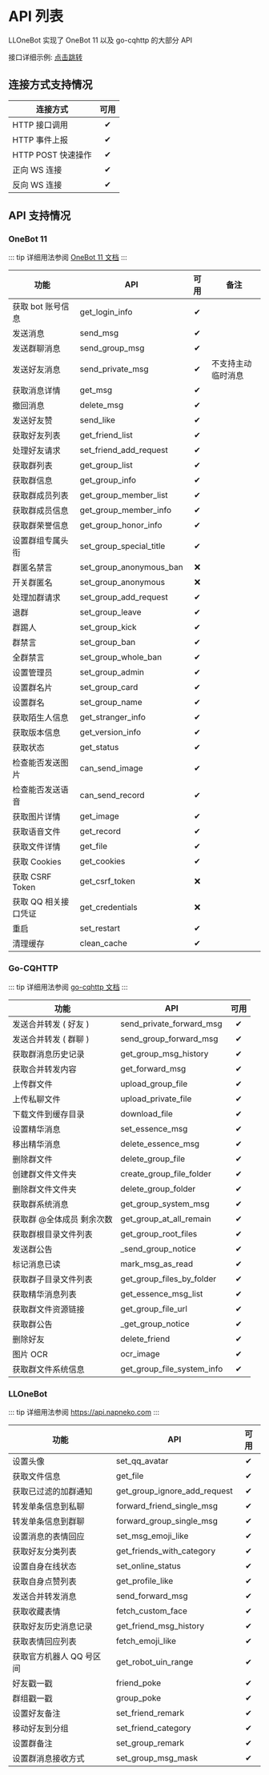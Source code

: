 # API 列表

LLOneBot 实现了 OneBot 11 以及 go-cqhttp 的大部分 API

接口详细示例: [点击跳转](https://api.napneko.com)

## 连接方式支持情况
| 连接方式           |可用|
|----------------|:-:| 
| HTTP 接口调用      | ✔ |
| HTTP 事件上报      | ✔ |
| HTTP POST 快速操作 | ✔ |
| 正向 WS 连接       | ✔ |
| 反向 WS 连接       | ✔ |

## API 支持情况

### OneBot 11

::: tip
详细用法参阅 [OneBot 11 文档](https://github.com/botuniverse/onebot-11/blob/master/api/public.md)
:::

| 功能         |     API    | 可用 | 备注 |
|------------| -------------  |:-:| -------------- | 
| 获取 bot 账号信息 |   get_login_info | ✔ | |
| 发送消息       |   send_msg | ✔ |
| 发送群聊消息     |   send_group_msg | ✔ |
| 发送好友消息     |   send_private_msg | ✔ | 不支持主动临时消息 |
| 获取消息详情     |   get_msg | ✔ |
| 撤回消息       |   delete_msg | ✔ |
| 发送好友赞      |   send_like | ✔ | |
| 获取好友列表     |   get_friend_list | ✔ |
| 处理好友请求     |   set_friend_add_request | ✔ |
| 获取群列表      |   get_group_list | ✔ |
| 获取群信息      |   get_group_info | ✔ |
| 获取群成员列表    |   get_group_member_list | ✔ |
| 获取群成员信息    |   get_group_member_info | ✔ |
| 获取群荣誉信息    | get_group_honor_info | ✔ |
| 设置群组专属头衔   |   set_group_special_title | ✔ |
| 群匿名禁言      |   set_group_anonymous_ban | ❌ |
| 开关群匿名      |   set_group_anonymous | ❌ |
| 处理加群请求     |   set_group_add_request | ✔ |
| 退群         |   set_group_leave | ✔ |
| 群踢人        |   set_group_kick | ✔ |
| 群禁言        |   set_group_ban | ✔ |
| 全群禁言       |   set_group_whole_ban | ✔ |
| 设置管理员      |   set_group_admin | ✔ |
| 设置群名片      |   set_group_card | ✔ |
| 设置群名       |   set_group_name | ✔ |
| 获取陌生人信息    |   get_stranger_info | ✔ | |
| 获取版本信息     |   get_version_info | ✔ |
| 获取状态       |   get_status | ✔ |
| 检查能否发送图片   |   can_send_image | ✔ |
| 检查能否发送语音   |   can_send_record | ✔ |
| 获取图片详情     |   get_image | ✔ |
| 获取语音文件     |   get_record | ✔ |
| 获取文件详情     |   get_file | ✔ |
| 获取 Cookies |  get_cookies | ✔ |
| 获取 CSRF Token |  get_csrf_token | ❌ |
| 获取 QQ 相关接口凭证 |  get_credentials | ❌ |
| 重启      | set_restart | ✔ |
| 清理缓存       | clean_cache | ✔ |

### Go-CQHTTP

::: tip
详细用法参阅 [go-cqhttp 文档](https://docs.go-cqhttp.org/api/)
:::

| 功能 |     API    |可用|
| --- | -------------  |:--:|
| 发送合并转发 ( 好友 ) | send_private_forward_msg | ✔ |
| 发送合并转发 ( 群聊 ) | send_group_forward_msg | ✔ |
| 获取群消息历史记录 | get_group_msg_history | ✔ |
| 获取合并转发内容 | get_forward_msg | ✔ |
| 上传群文件 | upload_group_file | ✔ |
| 上传私聊文件 | upload_private_file | ✔ |
| 下载文件到缓存目录 | download_file | ✔ |
| 设置精华消息 | set_essence_msg | ✔ |
| 移出精华消息 | delete_essence_msg | ✔ |
| 删除群文件 | delete_group_file | ✔ |
| 创建群文件文件夹 | create_group_file_folder | ✔ |
| 删除群文件文件夹 | delete_group_folder | ✔ |
| 获取群系统消息 | get_group_system_msg | ✔ |
| 获取群 @全体成员 剩余次数 | get_group_at_all_remain | ✔ |
| 获取群根目录文件列表 | get_group_root_files | ✔ |
| 发送群公告 | _send_group_notice | ✔ |
| 标记消息已读 | mark_msg_as_read | ✔ |
| 获取群子目录文件列表 | get_group_files_by_folder | ✔ |
| 获取精华消息列表 | get_essence_msg_list | ✔ |
| 获取群文件资源链接 | get_group_file_url | ✔ |
| 获取群公告 | _get_group_notice | ✔ |
| 删除好友 | delete_friend | ✔ |
| 图片 OCR | ocr_image | ✔ |
| 获取群文件系统信息 | get_group_file_system_info | ✔ |

### LLOneBot

::: tip
详细用法参阅 <https://api.napneko.com>
:::

| 功能             | API                          |可用|
|----------------|------------------------------|:--:|
| 设置头像           | set_qq_avatar                | ✔ |
| 获取文件信息         | get_file                     | ✔ |
| 获取已过滤的加群通知     | get_group_ignore_add_request | ✔ |
| 转发单条信息到私聊      | forward_friend_single_msg    | ✔ |
| 转发单条信息到群聊      | forward_group_single_msg     | ✔ |
| 设置消息的表情回应      | set_msg_emoji_like           | ✔ |
| 获取好友分类列表       | get_friends_with_category    | ✔ |
| 设置自身在线状态       | set_online_status            | ✔ |
| 获取自身点赞列表       | get_profile_like             | ✔ |
| 发送合并转发消息       | send_forward_msg             | ✔ |
| 获取收藏表情         | fetch_custom_face            | ✔ |
| 获取好友历史消息记录     | get_friend_msg_history       | ✔ |
| 获取表情回应列表       | fetch_emoji_like             | ✔ |
| 获取官方机器人 QQ 号区间 | get_robot_uin_range          | ✔ |
| 好友戳一戳          | friend_poke                  | ✔ |
| 群组戳一戳          | group_poke                   | ✔ |
| 设置好友备注         | set_friend_remark            | ✔ |
| 移动好友到分组        | set_friend_category          | ✔ |
| 设置群备注          | set_group_remark             | ✔ |
| 设置群消息接收方式      | set_group_msg_mask           | ✔ |
